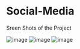 # Social-Media

Sreen Shots of the Project

![image](https://user-images.githubusercontent.com/81004813/162569140-4e3213a4-b0d1-4829-8f55-bf7ed9b0aef1.png)
![image](https://user-images.githubusercontent.com/81004813/162569129-4fb9e557-d003-40d6-9382-2ebde5a8cf30.png)
![image](https://user-images.githubusercontent.com/81004813/162569135-404c9ae4-b4f5-48c6-b09f-1cf98bc4f079.png)
